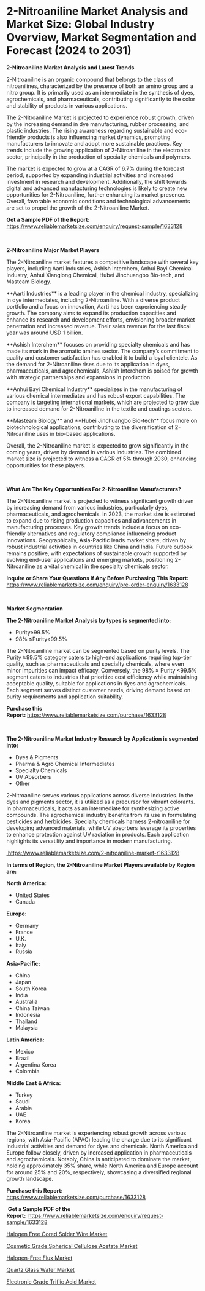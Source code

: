 <p><h1>2-Nitroaniline Market Analysis and Market Size: Global Industry Overview, Market Segmentation and Forecast (2024 to 2031)</h1></p><p><strong>2-Nitroaniline Market Analysis and Latest Trends</strong></p>
<p><p>2-Nitroaniline is an organic compound that belongs to the class of nitroanilines, characterized by the presence of both an amino group and a nitro group. It is primarily used as an intermediate in the synthesis of dyes, agrochemicals, and pharmaceuticals, contributing significantly to the color and stability of products in various applications. </p><p>The 2-Nitroaniline Market is projected to experience robust growth, driven by the increasing demand in dye manufacturing, rubber processing, and plastic industries. The rising awareness regarding sustainable and eco-friendly products is also influencing market dynamics, prompting manufacturers to innovate and adopt more sustainable practices. Key trends include the growing application of 2-Nitroaniline in the electronics sector, principally in the production of specialty chemicals and polymers. </p><p>The market is expected to grow at a CAGR of 6.7% during the forecast period, supported by expanding industrial activities and increased investment in research and development. Additionally, the shift towards digital and advanced manufacturing technologies is likely to create new opportunities for 2-Nitroaniline, further enhancing its market presence. Overall, favorable economic conditions and technological advancements are set to propel the growth of the 2-Nitroaniline Market.</p></p>
<p><strong>Get a Sample PDF of the Report:&nbsp;</strong> <a href="https://www.reliablemarketsize.com/enquiry/request-sample/1633128?utm_campaign=1615&utm_medium=2&utm_source=Github&utm_content=ia&utm_term=30102024&utm_id=2-nitroaniline">https://www.reliablemarketsize.com/enquiry/request-sample/1633128</a></p>
<p>&nbsp;</p>
<p><strong>2-Nitroaniline Major Market Players</strong></p>
<p><p>The 2-Nitroaniline market features a competitive landscape with several key players, including Aarti Industries, Ashish Interchem, Anhui Bayi Chemical Industry, Anhui Xianglong Chemical, Hubei Jinchuangbo Bio-tech, and Masteam Biology. </p><p>**Aarti Industries** is a leading player in the chemical industry, specializing in dye intermediates, including 2-Nitroaniline. With a diverse product portfolio and a focus on innovation, Aarti has been experiencing steady growth. The company aims to expand its production capacities and enhance its research and development efforts, envisioning broader market penetration and increased revenue. Their sales revenue for the last fiscal year was around USD 1 billion.</p><p>**Ashish Interchem** focuses on providing specialty chemicals and has made its mark in the aromatic amines sector. The company’s commitment to quality and customer satisfaction has enabled it to build a loyal clientele. As the demand for 2-Nitroaniline rises due to its application in dyes, pharmaceuticals, and agrochemicals, Ashish Interchem is poised for growth with strategic partnerships and expansions in production.</p><p>**Anhui Bayi Chemical Industry** specializes in the manufacturing of various chemical intermediates and has robust export capabilities. The company is targeting international markets, which are projected to grow due to increased demand for 2-Nitroaniline in the textile and coatings sectors.</p><p>**Masteam Biology** and **Hubei Jinchuangbo Bio-tech** focus more on biotechnological applications, contributing to the diversification of 2-Nitroaniline uses in bio-based applications. </p><p>Overall, the 2-Nitroaniline market is expected to grow significantly in the coming years, driven by demand in various industries. The combined market size is projected to witness a CAGR of 5% through 2030, enhancing opportunities for these players.</p></p>
<p>&nbsp;</p>
<p><strong>What Are The Key Opportunities For 2-Nitroaniline Manufacturers?</strong></p>
<p><p>The 2-Nitroaniline market is projected to witness significant growth driven by increasing demand from various industries, particularly dyes, pharmaceuticals, and agrochemicals. In 2023, the market size is estimated to expand due to rising production capacities and advancements in manufacturing processes. Key growth trends include a focus on eco-friendly alternatives and regulatory compliance influencing product innovations. Geographically, Asia-Pacific leads market share, driven by robust industrial activities in countries like China and India. Future outlook remains positive, with expectations of sustainable growth supported by evolving end-user applications and emerging markets, positioning 2-Nitroaniline as a vital chemical in the specialty chemicals sector.</p></p>
<p><strong>Inquire or Share Your Questions If Any Before Purchasing This Report:</strong> <a href="https://www.reliablemarketsize.com/enquiry/pre-order-enquiry/1633128?utm_campaign=1615&utm_medium=2&utm_source=Github&utm_content=ia&utm_term=30102024&utm_id=2-nitroaniline">https://www.reliablemarketsize.com/enquiry/pre-order-enquiry/1633128</a></p>
<p>&nbsp;</p>
<p><strong>Market Segmentation</strong></p>
<p><strong>The 2-Nitroaniline Market Analysis by types is segmented into:</strong></p>
<p><ul><li>Purity≥99.5%</li><li>98% ≤Purity<99.5%</li></ul></p>
<p><p>The 2-Nitroaniline market can be segmented based on purity levels. The Purity ≥99.5% category caters to high-end applications requiring top-tier quality, such as pharmaceuticals and specialty chemicals, where even minor impurities can impact efficacy. Conversely, the 98% ≤ Purity <99.5% segment caters to industries that prioritize cost efficiency while maintaining acceptable quality, suitable for applications in dyes and agrochemicals. Each segment serves distinct customer needs, driving demand based on purity requirements and application suitability.</p></p>
<p><strong>Purchase this Report:&nbsp;</strong><a href="https://www.reliablemarketsize.com/purchase/1633128?utm_campaign=1615&utm_medium=2&utm_source=Github&utm_content=ia&utm_term=30102024&utm_id=2-nitroaniline">https://www.reliablemarketsize.com/purchase/1633128</a></p>
<p>&nbsp;</p>
<p><strong>The 2-Nitroaniline Market Industry Research by Application is segmented into:</strong></p>
<p><ul><li>Dyes & Pigments</li><li>Pharma & Agro Chemical Intermediates</li><li>Specialty Chemicals</li><li>UV Absorbers</li><li>Other</li></ul></p>
<p><p>2-Nitroaniline serves various applications across diverse industries. In the dyes and pigments sector, it is utilized as a precursor for vibrant colorants. In pharmaceuticals, it acts as an intermediate for synthesizing active compounds. The agrochemical industry benefits from its use in formulating pesticides and herbicides. Specialty chemicals harness 2-nitroaniline for developing advanced materials, while UV absorbers leverage its properties to enhance protection against UV radiation in products. Each application highlights its versatility and importance in modern manufacturing.</p></p>
<p><a href="https://www.reliablemarketsize.com/2-nitroaniline-market-r1633128?utm_campaign=1615&utm_medium=2&utm_source=Github&utm_content=ia&utm_term=30102024&utm_id=2-nitroaniline">&nbsp;https://www.reliablemarketsize.com/2-nitroaniline-market-r1633128</a></p>
<p><strong>In terms of Region, the 2-Nitroaniline Market Players available by Region are:</strong></p>
<p>
    <p> <strong> North America: </strong>
        <ul>
            <li>United States</li>
            <li>Canada</li>
        </ul>
        </p> 
    <p> <strong> Europe: </strong>
        <ul>
            <li>Germany</li>
            <li>France</li>
            <li>U.K.</li>
            <li>Italy</li>
            <li>Russia</li>
        </ul>
        </p> 
    <p> <strong> Asia-Pacific: </strong>
        <ul>
            <li>China</li>
            <li>Japan</li>
            <li>South Korea</li>
            <li>India</li>
            <li>Australia</li>
            <li>China Taiwan</li>
            <li>Indonesia</li>
            <li>Thailand</li>
            <li>Malaysia</li>
        </ul>
        </p> 
    <p> <strong> Latin America: </strong>
        <ul>
            <li>Mexico</li>
            <li>Brazil</li>
            <li>Argentina Korea</li>
            <li>Colombia</li>
        </ul>
        </p> 
    <p> <strong> Middle East & Africa: </strong>
        <ul>
            <li>Turkey</li>
            <li>Saudi</li>
            <li>Arabia</li>
            <li>UAE</li>
            <li>Korea</li>
        </ul>
    </p>
    </p>
<p><p>The 2-Nitroaniline market is experiencing robust growth across various regions, with Asia-Pacific (APAC) leading the charge due to its significant industrial activities and demand for dyes and chemicals. North America and Europe follow closely, driven by increased application in pharmaceuticals and agrochemicals. Notably, China is anticipated to dominate the market, holding approximately 35% share, while North America and Europe account for around 25% and 20%, respectively, showcasing a diversified regional growth landscape.</p></p>
<p><strong>Purchase this Report: </strong><a href="https://www.reliablemarketsize.com/purchase/1633128?utm_campaign=1615&utm_medium=2&utm_source=Github&utm_content=ia&utm_term=30102024&utm_id=2-nitroaniline">https://www.reliablemarketsize.com/purchase/1633128</a></p>
<p>&nbsp;<strong>Get a Sample PDF of the Report:&nbsp;&nbsp;</strong><a href="https://www.reliablemarketsize.com/enquiry/request-sample/1633128?utm_campaign=1615&utm_medium=2&utm_source=Github&utm_content=ia&utm_term=30102024&utm_id=2-nitroaniline">https://www.reliablemarketsize.com/enquiry/request-sample/1633128</a></p>
<p><strong></strong></p>
<p><p><a href="https://www.linkedin.com/pulse/halogen-free-cored-solder-wire-market-shifts-strategic-analysis-6wz7c?utm_campaign=1615&utm_medium=2&utm_source=Github&utm_content=ia&utm_term=30102024&utm_id=2-nitroaniline">Halogen Free Cored Solder Wire Market</a></p><p><a href="https://www.linkedin.com/pulse/sustainability-trends-cosmetic-grade-spherical-cellulose-acetate-ih1zc?utm_campaign=1615&utm_medium=2&utm_source=Github&utm_content=ia&utm_term=30102024&utm_id=2-nitroaniline">Cosmetic Grade Spherical Cellulose Acetate Market</a></p><p><a href="https://www.linkedin.com/pulse/regulatory-landscape-its-influence-global-halogen-free-flux-market-ld0xc?utm_campaign=1615&utm_medium=2&utm_source=Github&utm_content=ia&utm_term=30102024&utm_id=2-nitroaniline">Halogen-Free Flux Market</a></p><p><a href="https://www.linkedin.com/pulse/global-quartz-glass-wafer-market-analysis-trends-forecasts-nly5e?utm_campaign=1615&utm_medium=2&utm_source=Github&utm_content=ia&utm_term=30102024&utm_id=2-nitroaniline">Quartz Glass Wafer Market</a></p><p><a href="https://www.linkedin.com/pulse/global-electronic-grade-triflic-acid-market-exploring-share-trends-x6wyc?utm_campaign=1615&utm_medium=2&utm_source=Github&utm_content=ia&utm_term=30102024&utm_id=2-nitroaniline">Electronic Grade Triflic Acid Market</a></p></p>